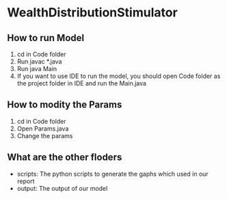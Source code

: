 # WealthDistributionStimulator
## How to run Model
1. cd in Code folder
2. Run javac *.java
3. Run java Main
4. If you want to use IDE to run the model, you should open Code folder as the project folder in IDE and run the Main.java
## How to modity the Params
1. cd in Code folder
2. Open Params.java
3. Change the params
## What are the other floders 
+ scripts: The python scripts to generate the gaphs which used in our report
+ output: The output of our model
